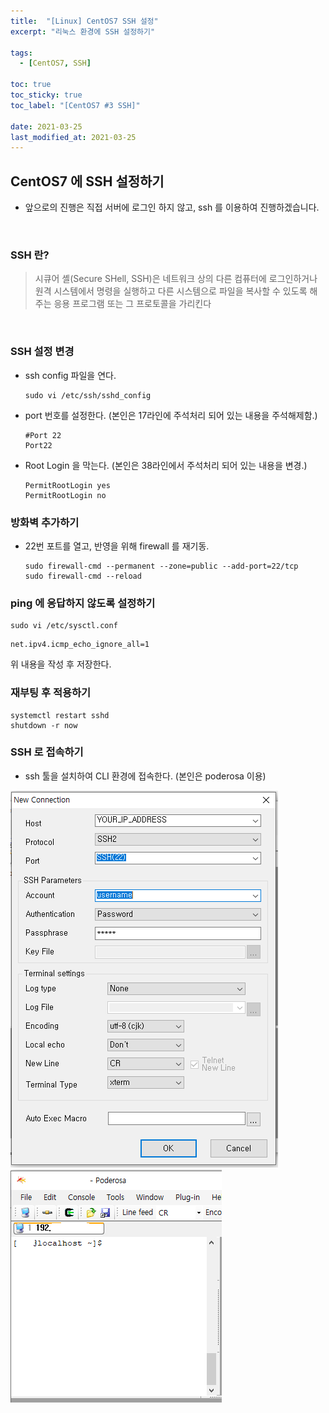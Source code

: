 ```yaml
---
title:  "[Linux] CentOS7 SSH 설정"
excerpt: "리눅스 환경에 SSH 설정하기"

tags:
  - [CentOS7, SSH]

toc: true
toc_sticky: true
toc_label: "[CentOS7 #3 SSH]"
 
date: 2021-03-25
last_modified_at: 2021-03-25
---
```


## CentOS7 에 SSH 설정하기
- 앞으로의 진행은 직접 서버에 로그인 하지 않고, ssh 를 이용하여 진행하겠습니다.

<br>


### SSH 란?
> 시큐어 셸(Secure SHell, SSH)은 네트워크 상의 다른 컴퓨터에 로그인하거나 원격 시스템에서 명령을 실행하고 다른 시스템으로 파일을 복사할 수 있도록 해 주는 응용 프로그램 또는 그 프로토콜을 가리킨다

<br>

### SSH 설정 변경
  - ssh config 파일을 연다.

    ```console
    sudo vi /etc/ssh/sshd_config
    ```

  - port 번호를 설정한다. (본인은 17라인에 주석처리 되어 있는 내용을 주석해제함.)
    
    ```console
    #Port 22
    Port22
    ```

  - Root Login 을 막는다. (본인은 38라인에서 주석처리 되어 있는 내용을 변경.)
    
    ```console
    PermitRootLogin yes
    PermitRootLogin no
    ```
  

### 방화벽 추가하기
  - 22번 포트를 열고, 반영을 위해 firewall 를 재기동.
    
    ```console
    sudo firewall-cmd --permanent --zone=public --add-port=22/tcp
    sudo firewall-cmd --reload
    ```
  

### ping 에 응답하지 않도록 설정하기

  ```console
  sudo vi /etc/sysctl.conf
  ```

  ```console
  net.ipv4.icmp_echo_ignore_all=1
  ```
  위 내용을 작성 후 저장한다.

### 재부팅 후 적용하기

  ```console
  systemctl restart sshd
  shutdown -r now
  ```

### SSH 로 접속하기
  - ssh 툴을 설치하여 CLI 환경에 접속한다. (본인은 poderosa 이용)

  ![CentOS7](/assets/image/linux/Centos_setting_ssh_01.PNG)
  ![CentOS7](/assets/image/linux/Centos_setting_ssh_02.PNG)

  

    






